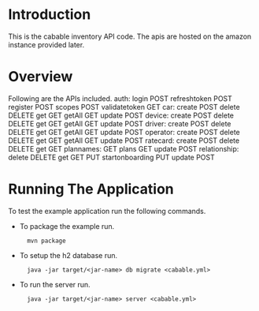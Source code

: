 # Introduction

This is the cabable inventory API code. The apis are hosted on the amazon instance provided later. 

# Overview
Following are the APIs included. 
 auth:
login POST
refreshtoken POST
register POST
scopes POST
validatetoken GET
 car:
create POST
delete DELETE
get GET
getAll GET
update POST
 device:
create POST
delete DELETE
get GET
getAll GET
update POST
 driver:
create POST
delete DELETE
get GET
getAll GET
update POST
 operator:
create POST
delete DELETE
get GET
getAll GET
update POST
 ratecard:
create POST
delete DELETE
get GET
plannames: GET
plans GET
update POST
 relationship:
delete DELETE
get GET PUT
startonboarding PUT
update POST

# Running The Application

To test the example application run the following commands.

* To package the example run.

        mvn package

* To setup the h2 database run.

        java -jar target/<jar-name> db migrate <cabable.yml>

* To run the server run.

        java -jar target/<jar-name> server <cabable.yml>

